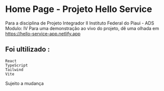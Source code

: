 ﻿# Home Page - Projeto Hello Service
Para a disciplina de Projeto Integrador II
Instituto Federal do Piaui - ADS Modulo: IV
Para uma demonstração ao vivo do projeto, dê uma olhada em https://hello-service-app.netlify.app
## Foi ultilizado :
    React
    TypeScript
    Tailwind
    Vite

Sujeito a mudança 
